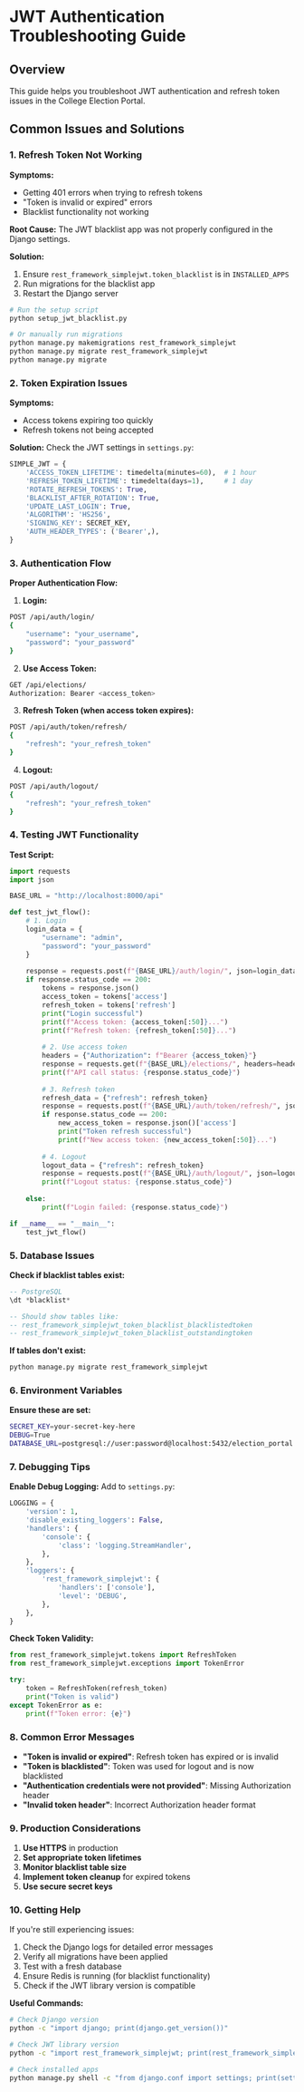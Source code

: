# JWT Authentication Troubleshooting Guide

## Overview
This guide helps you troubleshoot JWT authentication and refresh token issues in the College Election Portal.

## Common Issues and Solutions

### 1. Refresh Token Not Working

**Symptoms:**
- Getting 401 errors when trying to refresh tokens
- "Token is invalid or expired" errors
- Blacklist functionality not working

**Root Cause:**
The JWT blacklist app was not properly configured in the Django settings.

**Solution:**
1. Ensure `rest_framework_simplejwt.token_blacklist` is in `INSTALLED_APPS`
2. Run migrations for the blacklist app
3. Restart the Django server

```bash
# Run the setup script
python setup_jwt_blacklist.py

# Or manually run migrations
python manage.py makemigrations rest_framework_simplejwt
python manage.py migrate rest_framework_simplejwt
python manage.py migrate
```

### 2. Token Expiration Issues

**Symptoms:**
- Access tokens expiring too quickly
- Refresh tokens not being accepted

**Solution:**
Check the JWT settings in `settings.py`:

```python
SIMPLE_JWT = {
    'ACCESS_TOKEN_LIFETIME': timedelta(minutes=60),  # 1 hour
    'REFRESH_TOKEN_LIFETIME': timedelta(days=1),     # 1 day
    'ROTATE_REFRESH_TOKENS': True,
    'BLACKLIST_AFTER_ROTATION': True,
    'UPDATE_LAST_LOGIN': True,
    'ALGORITHM': 'HS256',
    'SIGNING_KEY': SECRET_KEY,
    'AUTH_HEADER_TYPES': ('Bearer',),
}
```

### 3. Authentication Flow

**Proper Authentication Flow:**

1. **Login:**
```bash
POST /api/auth/login/
{
    "username": "your_username",
    "password": "your_password"
}
```

2. **Use Access Token:**
```bash
GET /api/elections/
Authorization: Bearer <access_token>
```

3. **Refresh Token (when access token expires):**
```bash
POST /api/auth/token/refresh/
{
    "refresh": "your_refresh_token"
}
```

4. **Logout:**
```bash
POST /api/auth/logout/
{
    "refresh": "your_refresh_token"
}
```

### 4. Testing JWT Functionality

**Test Script:**
```python
import requests
import json

BASE_URL = "http://localhost:8000/api"

def test_jwt_flow():
    # 1. Login
    login_data = {
        "username": "admin",
        "password": "your_password"
    }
    
    response = requests.post(f"{BASE_URL}/auth/login/", json=login_data)
    if response.status_code == 200:
        tokens = response.json()
        access_token = tokens['access']
        refresh_token = tokens['refresh']
        print("Login successful")
        print(f"Access token: {access_token[:50]}...")
        print(f"Refresh token: {refresh_token[:50]}...")
        
        # 2. Use access token
        headers = {"Authorization": f"Bearer {access_token}"}
        response = requests.get(f"{BASE_URL}/elections/", headers=headers)
        print(f"API call status: {response.status_code}")
        
        # 3. Refresh token
        refresh_data = {"refresh": refresh_token}
        response = requests.post(f"{BASE_URL}/auth/token/refresh/", json=refresh_data)
        if response.status_code == 200:
            new_access_token = response.json()['access']
            print("Token refresh successful")
            print(f"New access token: {new_access_token[:50]}...")
        
        # 4. Logout
        logout_data = {"refresh": refresh_token}
        response = requests.post(f"{BASE_URL}/auth/logout/", json=logout_data)
        print(f"Logout status: {response.status_code}")
        
    else:
        print(f"Login failed: {response.status_code}")

if __name__ == "__main__":
    test_jwt_flow()
```

### 5. Database Issues

**Check if blacklist tables exist:**
```sql
-- PostgreSQL
\dt *blacklist*

-- Should show tables like:
-- rest_framework_simplejwt_token_blacklist_blacklistedtoken
-- rest_framework_simplejwt_token_blacklist_outstandingtoken
```

**If tables don't exist:**
```bash
python manage.py migrate rest_framework_simplejwt
```

### 6. Environment Variables

**Ensure these are set:**
```bash
SECRET_KEY=your-secret-key-here
DEBUG=True
DATABASE_URL=postgresql://user:password@localhost:5432/election_portal
```

### 7. Debugging Tips

**Enable Debug Logging:**
Add to `settings.py`:
```python
LOGGING = {
    'version': 1,
    'disable_existing_loggers': False,
    'handlers': {
        'console': {
            'class': 'logging.StreamHandler',
        },
    },
    'loggers': {
        'rest_framework_simplejwt': {
            'handlers': ['console'],
            'level': 'DEBUG',
        },
    },
}
```

**Check Token Validity:**
```python
from rest_framework_simplejwt.tokens import RefreshToken
from rest_framework_simplejwt.exceptions import TokenError

try:
    token = RefreshToken(refresh_token)
    print("Token is valid")
except TokenError as e:
    print(f"Token error: {e}")
```

### 8. Common Error Messages

- **"Token is invalid or expired"**: Refresh token has expired or is invalid
- **"Token is blacklisted"**: Token was used for logout and is now blacklisted
- **"Authentication credentials were not provided"**: Missing Authorization header
- **"Invalid token header"**: Incorrect Authorization header format

### 9. Production Considerations

1. **Use HTTPS** in production
2. **Set appropriate token lifetimes**
3. **Monitor blacklist table size**
4. **Implement token cleanup** for expired tokens
5. **Use secure secret keys**

### 10. Getting Help

If you're still experiencing issues:

1. Check the Django logs for detailed error messages
2. Verify all migrations have been applied
3. Test with a fresh database
4. Ensure Redis is running (for blacklist functionality)
5. Check if the JWT library version is compatible

**Useful Commands:**
```bash
# Check Django version
python -c "import django; print(django.get_version())"

# Check JWT library version
python -c "import rest_framework_simplejwt; print(rest_framework_simplejwt.__version__)"

# Check installed apps
python manage.py shell -c "from django.conf import settings; print(settings.INSTALLED_APPS)"
``` 